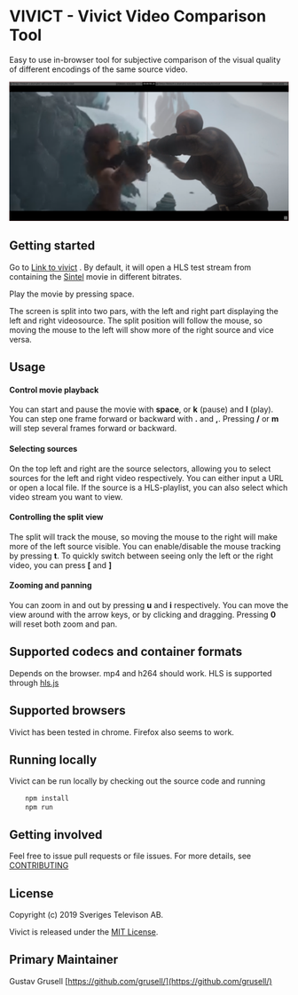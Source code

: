 # VIVICT - Vivict Video Comparison Tool

Easy to use in-browser tool for subjective comparison of the visual quality of different encodings of the same source 
video.

![](docs/screenshot.png?raw=true "vivict screenshot")

## Getting started
Go to [Link to vivict]() . By default, it will open a HLS test stream from containing 
the [Sintel](https://durian.blender.org/) movie in different bitrates.

Play the movie by pressing space.

The screen is split into two pars, with the left and right part displaying the left and right videosource. The split 
position will follow the mouse, so moving the mouse to the left will show more of the right source and vice versa.

## Usage
#### Control movie playback
You can start and pause the movie with **space**, or **k** (pause) and **l** (play). You can step one frame forward or 
backward with **.** and **,**. Pressing **/** or **m** will step several frames forward or backward.

#### Selecting sources
On the top left and right are the source selectors, allowing you to select sources for the left and right video 
respectively. You can either input a URL or open a local file. If the source is a HLS-playlist, you can also select
which video stream you want to view.

#### Controlling the split view
The split will track the mouse, so moving the mouse to the right will make more of the left source visible. You can 
enable/disable the mouse tracking by pressing **t**. To quickly switch between seeing only the left or the right 
video, you can press **\[** and **\]**

#### Zooming and panning
You can zoom in and out by pressing **u** and **i** respectively. You can move the view around with the arrow keys, 
or by
 clicking and dragging. Pressing **0** will reset both zoom and pan.

## Supported codecs and container formats
Depends on the browser. mp4 and h264 should work. HLS is supported through
 [hls.js](https://github.com/video-dev/hls.js/)

## Supported browsers
Vivict has been tested in chrome. Firefox also seems to work.

## Running locally
Vivict can be run locally by checking out the source code and running
```
    npm install
    npm run
```

## Getting involved
Feel free to issue pull requests or file issues. For more details, see [CONTRIBUTING](CONTRIBUTING.md)

## License
Copyright (c) 2019 Sveriges Televison AB.

Vivict is released under the [MIT License](LICENSE).

## Primary Maintainer
Gustav Grusell [https://github.com/grusell/](https://github.com/grusell/)